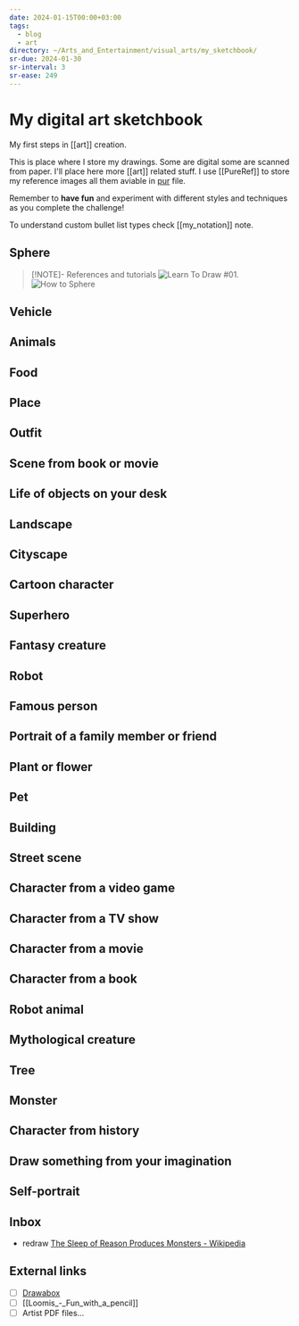 ```yaml
---
date: 2024-01-15T00:00+03:00
tags:
  - blog
  - art
directory: ~/Arts_and_Entertainment/visual_arts/my_sketchbook/
sr-due: 2024-01-30
sr-interval: 3
sr-ease: 249
---
```


# My digital art sketchbook

My first steps in [[art]] creation.

This is place where I store my drawings. Some are digital some are scanned from
paper. I'll place here more [[art]] related stuff. I use [[PureRef]] to store my
reference images all them aviable in [pur](./img/my_sketchbook.pur) file.

Remember to **have fun** and experiment with different styles and techniques as
you complete the challenge!

To understand custom bullet list types check [[my_notation]] note.

## Sphere

> [!NOTE]- References and tutorials
> ![Learn To Draw #01](https://www.youtube.com/watch?v=ewMksAbgdBI).
> ![How to Sphere](https://www.youtube.com/watch?app=desktop&v=gE1CmIzQzgE)

## Vehicle

## Animals

## Food

## Place

## Outfit

## Scene from book or movie

## Life of objects on your desk

## Landscape

## Cityscape

## Cartoon character

## Superhero

## Fantasy creature

## Robot

## Famous person

## Portrait of a family member or friend

## Plant or flower

## Pet

## Building

## Street scene

## Character from a video game

## Character from a TV show

## Character from a movie

## Character from a book

## Robot animal

## Mythological creature

## Tree

## Monster

## Character from history

## Draw something from your imagination

## Self-portrait

## Inbox

- redraw [The Sleep of Reason Produces Monsters - Wikipedia](https://en.wikipedia.org/wiki/The_Sleep_of_Reason_Produces_Monsters)

## External links

- [ ] [Drawabox](https://drawabox.com/)
- [ ] [[Loomis_-_Fun_with_a_pencil]]
- [ ] Artist PDF files...
